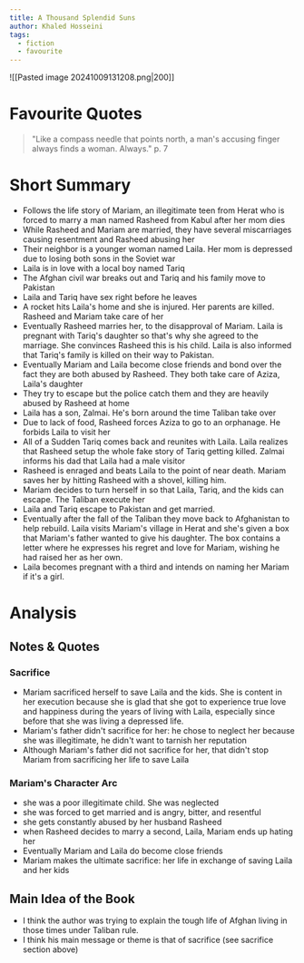 ```yaml
---
title: A Thousand Splendid Suns
author: Khaled Hosseini
tags:
  - fiction
  - favourite
---
```

![[Pasted image 20241009131208.png|200]]
# Favourite Quotes
> "Like a compass needle that points north, a man's accusing finger always finds a woman. Always." p. 7

# Short Summary
- Follows the life story of Mariam, an illegitimate teen from Herat who is forced to marry a man named Rasheed from Kabul after her mom dies
- While Rasheed and Mariam are married, they have several miscarriages causing resentment and Rasheed abusing her
- Their neighbor is a younger woman named Laila. Her mom is depressed due to losing both sons in the Soviet war
- Laila is in love with a local boy named Tariq
- The Afghan civil war breaks out and Tariq and his family move to Pakistan
- Laila and Tariq have sex right before he leaves
- A rocket hits Laila's home and she is injured. Her parents are killed. Rasheed and Mariam take care of her
- Eventually Rasheed marries her, to the disapproval of Mariam. Laila is pregnant with Tariq's daughter so that's why she agreed to the marriage. She convinces Rasheed this is his child. Laila is also informed that Tariq's family is killed on their way to Pakistan.
- Eventually Mariam and Laila become close friends and bond over the fact they are both abused by Rasheed. They both take care of Aziza, Laila's daughter
- They try to escape but the police catch them and they are heavily abused by Rasheed at home
- Laila has a son, Zalmai. He's born around the time Taliban take over
- Due to lack of food, Rasheed forces Aziza to go to an orphanage. He forbids Laila to visit her
- All of a Sudden Tariq comes back and reunites with Laila. Laila realizes that Rasheed setup the whole fake story of Tariq getting killed. Zalmai informs his dad that Laila had a male visitor
- Rasheed is enraged and beats Laila to the point of near death. Mariam saves her by hitting Rasheed with a shovel, killing him.
- Mariam decides to turn herself in so that Laila, Tariq, and the kids can escape. The Taliban execute her
- Laila and Tariq escape to Pakistan and get married.
- Eventually after the fall of the Taliban they move back to Afghanistan to help rebuild. Laila visits Mariam's village in Herat and she's given a box that Mariam's father wanted to give his daughter. The box contains a letter where he expresses his regret and love for Mariam, wishing he had raised her as her own.
- Laila becomes pregnant with a third and intends on naming her Mariam if it's a girl.

# Analysis 
## Notes & Quotes
### Sacrifice
- Mariam sacrificed herself to save Laila and the kids. She is content in her execution because she is glad that she got to experience true love and happiness during the years of living with Laila, especially since before that she was living a depressed life.
- Mariam's father didn't sacrifice for her: he chose to neglect her because she was illegitimate, he didn't want to tarnish her reputation
- Although Mariam's father did not sacrifice for her, that didn't stop Mariam from sacrificing her life to save Laila

### Mariam's Character Arc
- she was a poor illegitimate child. She was neglected
- she was forced to get married and is angry, bitter, and resentful
- she gets constantly abused by her husband Rasheed
- when Rasheed decides to marry a second, Laila, Mariam ends up hating her
- Eventually Mariam and Laila do become close friends
- Mariam makes the ultimate sacrifice: her life in exchange of saving Laila and her kids

## Main Idea of the Book
- I think the author was trying to explain the tough life of Afghan living in those times under Taliban rule.
- I think his main message or theme is that of sacrifice (see sacrifice section above)

